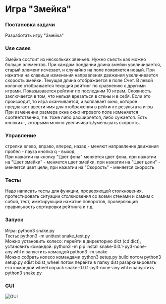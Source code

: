 **Игра "Змейка"**
=================
### **Постановка задачи**  
Разработать игру "Змейка"  
### **Use cases**  
Змейка состоит из нескольких звеньев. Нужно съесть как можно больше элементов. При каждом поедании длина змейки увеличивается, старый элемент исчезает, и случайно на поле появляется новый. При нажатии на клавиши изменения направления движения увеличивается скорость змейки. Текущая длина отображается в поле Счет. В левой колонке отображается текущий рейтинг по сравнению с другими играми. Показыввается рейтинг по последним 10 играм. Сложность заключается в том, что нельзя врезаться в стены и в себя. Если это происходит, то игра оканчивается, и всплавает окно, которое предлагает ввести имя для отображения в рейтинге результата игры. При изменении размера окна окно игрового поле изменяется соответственно, т.е. тоже либо расширяется, либо сужается. Есть кнопки+-, которыми можно увеличивать/уменьшать скорость.  
### **Управление**  
стрелки влево, вправо, вперед, назад - меняют направление движения
пробел - пауза
кнопка q - выход  
При нажатии на кнопку "Цвет фона" меняется цвет фона, при нажатии на "Цвет змейки" - меняется цвет змейки, при нажатии на "Цвет цели" - меняется цвет цели, при нажатии на "Скорость" - меняется скорость  
### **Тесты**  
Надо написать тесты для функции, проверяющей столкновения, протестировать ситуации столкновения со всеми стенами и самим с собой, тест, иметирующий нажатие поворотов, проверяющий правильность сортировки рейтинга и т.д.  
###  **Запуск**  
Игра: python3 snake.py  
Тесты: python3 -m unittest snake_test.py  
Можно установить колесо: перейти в директорию dict (cd dict), установить командой: python3 -m pip install snake-0.0.1-py3-none-any.whl и запустить командой python3 -m snake  
Можно собрать колесо командами python3 setup.py build потом python3 setup.py sdist bdist_wheel потом перейти в папку dist разархивировать его командой wheel unpack snake-0.0.1-py3-none-any.whl и запустить python3 snake.py  
### **GUI**  
![GUI](https://github.com/ilpol/Python-project/blob/master/interfaceNew.png)



